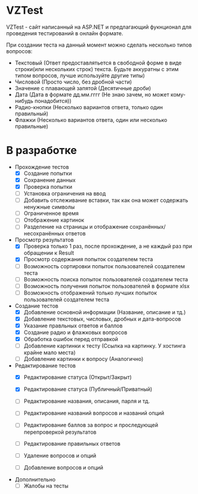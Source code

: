
# VZTest

VZTest - сайт написанный на ASP.NET и предлагающий фукнционал для проведения тестирований в онлайн формате.

При создании теста на данный момент можно сделать несколько типов вопросов:

- Текстовый (Ответ предоставлятьется в свободной форме в виде строки(или нескольких строк) текста. Будьте аккуратны с этим типом вопросов, лучше используйте другие типы)
- Числовой (Просто число, без дробной части)
- Значение с плавающей запятой (Десятичные дроби)
- Дата (Дата в формате дд.мм.гггг (Не знаю зачем, но может кому-нибудь понадобится))
- Радио-кнопки (Несколько вариантов ответа, только один правильный)
- Флажки (Несколько вариантов ответа, один или несколько правильные)

# В разработке

- Прохождение тестов
  - [x] Создание попытки
  - [x] Сохранение данных
  - [x] Проверка попытки
  - [ ] Установка ограничения на ввод
  - [ ] Добавить отслеживание вставки, так как она может содержать ненужные символы
  - [ ] Ограниченное время
  - [ ] Отображение картинок
  - [ ] Разделение на страницы и отображение сохранённых/несохранённых ответов

- Просмотр результатов
  - [x] Проверка только 1 раз, после прохождение, а не каждый раз при обращении к Result
  - [x] Просмотр содержания попыток создателем теста
  - [ ] Возможность сортировки попыток пользователей создателем теста
  - [ ] Возможность поиска попыток пользователей создателем теста
  - [ ] Возможность получения попыток пользователей в формате xlsx
  - [ ] Возможность отображений только лучших попыток пользователей создателем теста
  
- Создание тестов
  - [x] Добавление основной информации (Название, описание и тд.)
  - [x] Добавление текстовых, числовых, дробных и дата-вопросов
  - [x] Указание правльных ответов и баллов
  - [x] Создание радио и флажковых вопросов
  - [x] Обработка ошибок перед отправкой
  - [ ] Добавление картинки к тесту (Ссылка на картинку. У хостинга крайне мало места)
  - [ ] Добавление картинки к вопросу (Аналогично)
  
- Редактирование тестов
  - [x] Редактирование статуса (Открыт/Закрыт)
  - [x] Редактирование статуса (Публичный/Приватный)
  - [ ] Редактирование названия, описания, парля и тд.
  - [ ] Редактирование названий вопросов и названий опций
  - [ ] Редактирование баллов за вопрос и проследующей перепроверкой результатов
  - [ ] Редактирование правильных ответов
  - [ ] Удаление вопросов и опций
  - [ ] Добавление вопросов и опций


- Дополнительно
  - [ ] Жалобы на тесты
